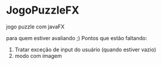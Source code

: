 # JogoPuzzleFX
jogo puzzle com javaFX

para quem estiver avaliando ;)
Pontos que estão faltando:
1. Tratar exceção de input do usuário (quando estiver vazio)
2. modo com imagem
